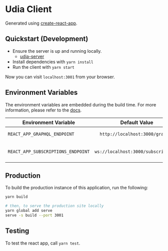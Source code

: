 # Udia Client

Generated using [create-react-app](https://github.com/facebookincubator/create-react-app).

## Quickstart (Development)

* Ensure the server is up and running locally.
  * [udia-server](https://pi.alexander-wong.com/gogs/udia-software/udia-server)
* Install dependencies with `yarn install`
* Run the client with `yarn start`

Now you can visit `localhost:3001` from your browser.

## Environment Variables

The environment variables are embedded during the build time. For more information, please refer to the [docs](https://github.com/facebookincubator/create-react-app/blob/master/packages/react-scripts/template/README.md#adding-custom-environment-variables).

| Environment Variable               | Default Value                       | Description                    |
| ---------------------------------- |:-----------------------------------:| ------------------------------:|
| `REACT_APP_GRAPHQL_ENDPOINT`       | `http://localhost:3000/graphql`     | GraphQL API endpoint           |
| `REACT_APP_SUBSCRIPTIONS_ENDPOINT` | `ws://localhost:3000/subscriptions` | GraphQL Subscriptions Endpoint |

## Production

To build the production instance of this application, run the following:

```bash
yarn build

# then, to serve the production site locally
yarn global add serve
serve -s build --port 3001
```

## Testing

To test the react app, call `yarn test`.
